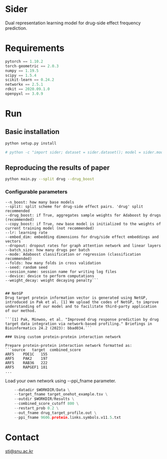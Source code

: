 # Sider
Dual representation learning model for drug-side effect frequency prediction.

# Requirements

```python == 3.6.13
pytorch == 1.10.2
torch-geometric == 2.0.3
numpy == 1.19.5
scipy == 1.5.4
scikit-learn == 0.24.2
networkx == 2.5.1
rdkit == 2020.09.1.0
openpyxl == 3.0.9
```

# Run

## Basic installation
```bash
python setup.py install

# python -c "import sider; dataset = sider.dataset(); model = sider.model()"
```

## Reproducing the results of paper
```bash
python main.py --split drug --drug_boost
```

### Configurable parameters
```--epochs: how many epochs to train for each base model
--n_boost: how many base models
--split: split scheme for drug-side effect pairs. 'drug' split recommended
--drug_boost: if True, aggregates sample weights for Adaboost by drugs (recommended)
--copy_boost: if True, new base model is initialized to the weights of current training model (not recommended)
--lr: learning rate
--embed_dim: embedding dimensions for drug/side effect embeddings and vectors
--dropout: dropout rates for graph attention network and linear layers
--batch_size: how many drugs per batch
--mode: Adaboost classification or regression (classification recommended)
--folds: how many folds in cross validation
--seed: random seed
--session_name: session name for writing log files
--device: device to perform computations
--weight_decay: weight decaying penalty```


## NetGP
Drug target protein information vector is generated using NetGP, introduced in Pak et al. [1] We upload the codes of NetGP, to improve understanding of our model and to facilitate third-party application of our method.

```[1] Pak, Minwoo, et al. "Improved drug response prediction by drug target data integration via network-based profiling." Briefings in Bioinformatics 24.2 (2023): bbad034.```

### Using custom protein-protein interaction network

Prepare protein-protein interaction network formatted as:
```source	target	combined_score	
ARF5	PDE1C	155
ARF5	PAK2	197
ARF5	RAB36	222
ARF5	RAPGEF1	181
...
```


Load your own network using --ppi_fname parameter.

```python netgp.py \
    --datadir $WORKDIR/Data \
    --target_fname target_onehot_example.tsv \
    --outdir $WORKDIR/Results \
    --combined_score_cutoff 800 \
    --restart_prob 0.2 \
    --out_fname drug_target_profile.out \
    --ppi_fname 9606.protein.links.symbols.v11.5.txt
```



# Contact
stj@snu.ac.kr
